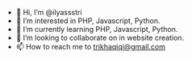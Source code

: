 - 👋 Hi, I’m @ilyassstri
- 👀 I’m interested in PHP, Javascript, Python.
- 🌱 I’m currently learning PHP, Javascript, Python.
- 💞️ I’m looking to collaborate on in website creation.
- 📫 How to reach me to trikhaqiqi@gmail.com

<!---
ilyassstri/ilyassstri is a ✨ special ✨ repository because its `README.md` (this file) appears on your GitHub profile.
You can click the Preview link to take a look at your changes.
--->
